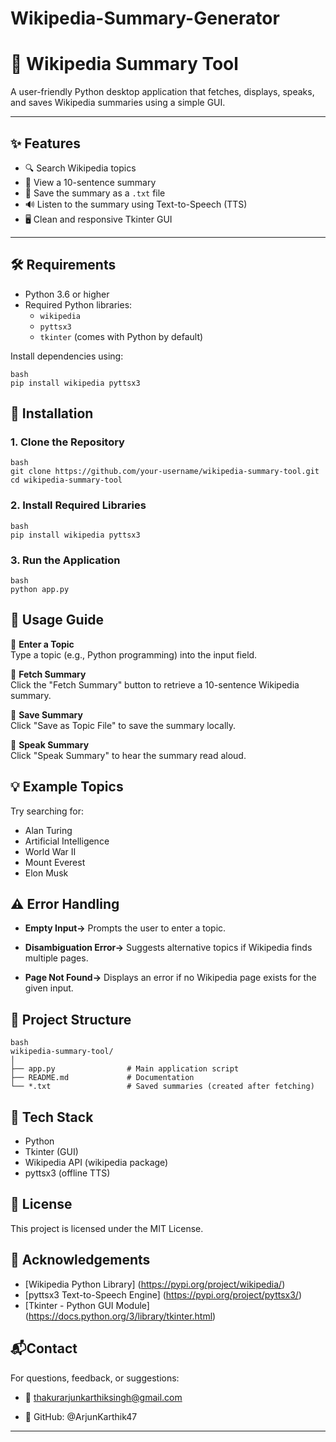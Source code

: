 # Wikipedia-Summary-Generator
# 🧠 Wikipedia Summary Tool

A user-friendly Python desktop application that fetches, displays, speaks, and saves Wikipedia summaries using a simple GUI.

---

## ✨ Features

- 🔍 Search Wikipedia topics
- 📄 View a 10-sentence summary
- 💾 Save the summary as a `.txt` file
- 🔊 Listen to the summary using Text-to-Speech (TTS)
- 🖥️ Clean and responsive Tkinter GUI

---

## 🛠 Requirements

- Python 3.6 or higher
- Required Python libraries:
  - `wikipedia`
  - `pyttsx3`
  - `tkinter` (comes with Python by default)

Install dependencies using:
```
bash
pip install wikipedia pyttsx3
```

## 🚀 Installation
### 1. Clone the Repository
```
bash
git clone https://github.com/your-username/wikipedia-summary-tool.git
cd wikipedia-summary-tool
```
### 2. Install Required Libraries
```
bash
pip install wikipedia pyttsx3
```
### 3. Run the Application
```
bash
python app.py
```
## 🧭 Usage Guide

🔹 **Enter a Topic**  
Type a topic (e.g., Python programming) into the input field.

🔹 **Fetch Summary**  
Click the "Fetch Summary" button to retrieve a 10-sentence Wikipedia summary.

🔹 **Save Summary**  
Click "Save as Topic File" to save the summary locally.

🔹 **Speak Summary**  
Click "Speak Summary" to hear the summary read aloud.

## 💡 Example Topics
Try searching for:
- Alan Turing
- Artificial Intelligence
- World War II
- Mount Everest
- Elon Musk

## ⚠️ Error Handling
- **Empty Input->** Prompts the user to enter a topic.

- **Disambiguation Error->** Suggests alternative topics if Wikipedia finds multiple pages.

- **Page Not Found->** Displays an error if no Wikipedia page exists for the given input.

## 📁 Project Structure
```
bash
wikipedia-summary-tool/
│
├── app.py                # Main application script
├── README.md             # Documentation
└── *.txt                 # Saved summaries (created after fetching)
```
## 🧱 Tech Stack
- Python
- Tkinter (GUI)
- Wikipedia API (wikipedia package)
- pyttsx3 (offline TTS)

## 📜 License
This project is licensed under the MIT License.

## 🙌 Acknowledgements

- [Wikipedia Python Library] (https://pypi.org/project/wikipedia/)
- [pyttsx3 Text-to-Speech Engine] (https://pypi.org/project/pyttsx3/)
- [Tkinter - Python GUI Module] (https://docs.python.org/3/library/tkinter.html)

## 📬Contact
For questions, feedback, or suggestions:
- 📧 thakurarjunkarthiksingh@gmail.com

- 🐙 GitHub: @ArjunKarthik47

---
